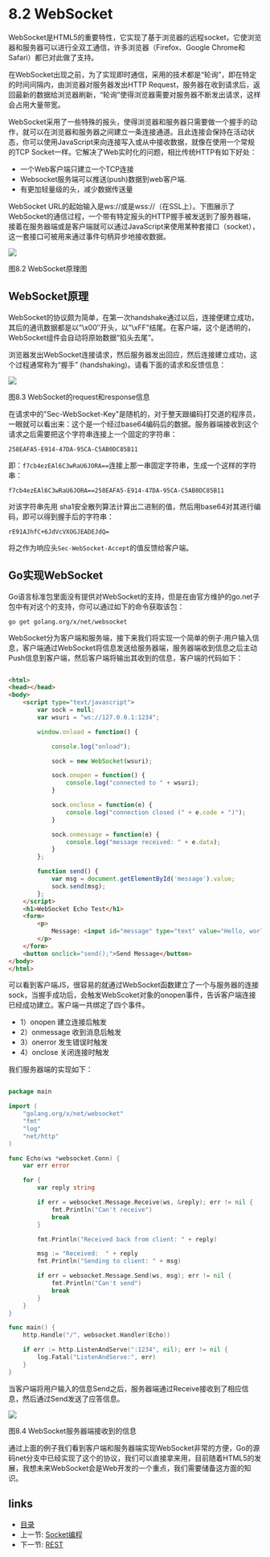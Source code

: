 # 8.2 WebSocket
WebSocket是HTML5的重要特性，它实现了基于浏览器的远程socket，它使浏览器和服务器可以进行全双工通信，许多浏览器（Firefox、Google Chrome和Safari）都已对此做了支持。

在WebSocket出现之前，为了实现即时通信，采用的技术都是“轮询”，即在特定的时间间隔内，由浏览器对服务器发出HTTP Request，服务器在收到请求后，返回最新的数据给浏览器刷新，“轮询”使得浏览器需要对服务器不断发出请求，这样会占用大量带宽。

WebSocket采用了一些特殊的报头，使得浏览器和服务器只需要做一个握手的动作，就可以在浏览器和服务器之间建立一条连接通道。且此连接会保持在活动状态，你可以使用JavaScript来向连接写入或从中接收数据，就像在使用一个常规的TCP Socket一样。它解决了Web实时化的问题，相比传统HTTP有如下好处：

- 一个Web客户端只建立一个TCP连接
- Websocket服务端可以推送(push)数据到web客户端.
- 有更加轻量级的头，减少数据传送量

WebSocket URL的起始输入是ws://或是wss://（在SSL上）。下图展示了WebSocket的通信过程，一个带有特定报头的HTTP握手被发送到了服务器端，接着在服务器端或是客户端就可以通过JavaScript来使用某种套接口（socket），这一套接口可被用来通过事件句柄异步地接收数据。

![](/assets/go/images/8.2.websocket.png?raw=true)

图8.2 WebSocket原理图

## WebSocket原理
WebSocket的协议颇为简单，在第一次handshake通过以后，连接便建立成功，其后的通讯数据都是以”\x00″开头，以”\xFF”结尾。在客户端，这个是透明的，WebSocket组件会自动将原始数据“掐头去尾”。

浏览器发出WebSocket连接请求，然后服务器发出回应，然后连接建立成功，这个过程通常称为“握手” (handshaking)。请看下面的请求和反馈信息：

![](/assets/go/images/8.2.websocket2.png?raw=true)

图8.3 WebSocket的request和response信息

在请求中的"Sec-WebSocket-Key"是随机的，对于整天跟编码打交道的程序员，一眼就可以看出来：这个是一个经过base64编码后的数据。服务器端接收到这个请求之后需要把这个字符串连接上一个固定的字符串：

	258EAFA5-E914-47DA-95CA-C5AB0DC85B11

即：`f7cb4ezEAl6C3wRaU6JORA==`连接上那一串固定字符串，生成一个这样的字符串：

	f7cb4ezEAl6C3wRaU6JORA==258EAFA5-E914-47DA-95CA-C5AB0DC85B11

对该字符串先用 sha1安全散列算法计算出二进制的值，然后用base64对其进行编码，即可以得到握手后的字符串：

	rE91AJhfC+6JdVcVXOGJEADEJdQ=

将之作为响应头`Sec-WebSocket-Accept`的值反馈给客户端。

## Go实现WebSocket
Go语言标准包里面没有提供对WebSocket的支持，但是在由官方维护的go.net子包中有对这个的支持，你可以通过如下的命令获取该包：

	go get golang.org/x/net/websocket

WebSocket分为客户端和服务端，接下来我们将实现一个简单的例子:用户输入信息，客户端通过WebSocket将信息发送给服务器端，服务器端收到信息之后主动Push信息到客户端，然后客户端将输出其收到的信息，客户端的代码如下：

```html

<html>
<head></head>
<body>
	<script type="text/javascript">
		var sock = null;
		var wsuri = "ws://127.0.0.1:1234";

		window.onload = function() {

			console.log("onload");

			sock = new WebSocket(wsuri);

			sock.onopen = function() {
				console.log("connected to " + wsuri);
			}

			sock.onclose = function(e) {
				console.log("connection closed (" + e.code + ")");
			}

			sock.onmessage = function(e) {
				console.log("message received: " + e.data);
			}
		};

		function send() {
			var msg = document.getElementById('message').value;
			sock.send(msg);
		};
	</script>
	<h1>WebSocket Echo Test</h1>
	<form>
		<p>
			Message: <input id="message" type="text" value="Hello, world!">
		</p>
	</form>
	<button onclick="send();">Send Message</button>
</body>
</html>

```
可以看到客户端JS，很容易的就通过WebSocket函数建立了一个与服务器的连接sock，当握手成功后，会触发WebScoket对象的onopen事件，告诉客户端连接已经成功建立。客户端一共绑定了四个事件。

- 1）onopen 建立连接后触发
- 2）onmessage 收到消息后触发
- 3）onerror 发生错误时触发
- 4）onclose 关闭连接时触发

我们服务器端的实现如下：

```Go

package main

import (
	"golang.org/x/net/websocket"
	"fmt"
	"log"
	"net/http"
)

func Echo(ws *websocket.Conn) {
	var err error

	for {
		var reply string

		if err = websocket.Message.Receive(ws, &reply); err != nil {
			fmt.Println("Can't receive")
			break
		}

		fmt.Println("Received back from client: " + reply)

		msg := "Received:  " + reply
		fmt.Println("Sending to client: " + msg)

		if err = websocket.Message.Send(ws, msg); err != nil {
			fmt.Println("Can't send")
			break
		}
	}
}

func main() {
	http.Handle("/", websocket.Handler(Echo))

	if err := http.ListenAndServe(":1234", nil); err != nil {
		log.Fatal("ListenAndServe:", err)
	}
}

```
当客户端将用户输入的信息Send之后，服务器端通过Receive接收到了相应信息，然后通过Send发送了应答信息。

![](/assets/go/images/8.2.websocket3.png?raw=true)

图8.4 WebSocket服务器端接收到的信息

通过上面的例子我们看到客户端和服务器端实现WebSocket非常的方便，Go的源码net分支中已经实现了这个的协议，我们可以直接拿来用，目前随着HTML5的发展，我想未来WebSocket会是Web开发的一个重点，我们需要储备这方面的知识。


## links
   * [目录](<preface.md>)
   * 上一节: [Socket编程](<08.1.md>)
   * 下一节: [REST](<08.3.md>)
